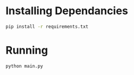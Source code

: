 # Installing Dependancies

```sh
pip install -r requirements.txt
```

# Running

```sh
python main.py
```